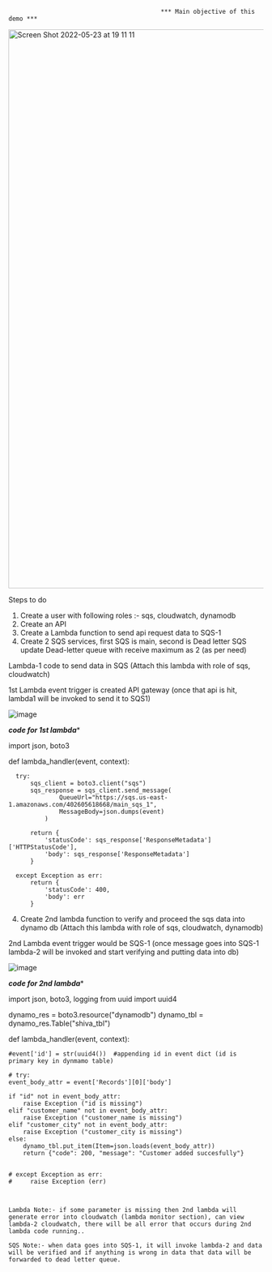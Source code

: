 
                                              *** Main objective of this demo ***

<img width="1103" alt="Screen Shot 2022-05-23 at 19 11 11" src="https://user-images.githubusercontent.com/29144557/169832960-e2e9b9aa-9438-4871-ac59-8d3b95f97afd.png">



Steps to do

1. Create a user with following roles :- sqs, cloudwatch, dynamodb
2. Create an API
3. Create a Lambda function to send api request data to SQS-1
4. Create 2 SQS services, first SQS is main, second is Dead letter SQS
   update Dead-letter queue with receive maximum as 2 (as per need)

Lambda-1 code to send data in SQS (Attach this lambda with role of sqs, cloudwatch)

1st Lambda event trigger is created API gateway (once that api is hit, lambda1 will be invoked to send it to SQS1)

![image](https://user-images.githubusercontent.com/29144557/170051515-c01a5f24-3508-4db2-9560-b4ca5a70d525.png)


***code for 1st lambda****

  import json, boto3

  def lambda_handler(event, context):

      try:
          sqs_client = boto3.client("sqs")
          sqs_response = sqs_client.send_message(
                  QueueUrl="https://sqs.us-east-1.amazonaws.com/402605618668/main_sqs_1",
                  MessageBody=json.dumps(event)
              )

          return {
              'statusCode': sqs_response['ResponseMetadata']['HTTPStatusCode'],
              'body': sqs_response['ResponseMetadata']
          }

      except Exception as err:
          return {
              'statusCode': 400,
              'body': err
          }


4) Create 2nd lambda function to verify and proceed the sqs data into dynamo db (Attach this lambda with role of sqs, cloudwatch, dynamodb)

2nd Lambda event trigger would be SQS-1 (once message goes into SQS-1 lambda-2 will be invoked and start verifying and putting data into db)

![image](https://user-images.githubusercontent.com/29144557/170052441-f06442f8-f1ef-4603-9103-1117dd71a629.png)


***code for 2nd lambda****

import json, boto3, logging
from uuid import uuid4

dynamo_res = boto3.resource("dynamodb")
dynamo_tbl = dynamo_res.Table("shiva_tbl")

def lambda_handler(event, context):
    
    #event['id'] = str(uuid4())  #appending id in event dict (id is primary key in dynmamo table)
    
    # try:
    event_body_attr = event['Records'][0]['body']
        
    if "id" not in event_body_attr:
        raise Exception ("id is missing")
    elif "customer_name" not in event_body_attr:
        raise Exception ("customer_name is missing")
    elif "customer_city" not in event_body_attr:
        raise Exception ("customer_city is missing")
    else:
        dynamo_tbl.put_item(Item=json.loads(event_body_attr))
        return {"code": 200, "message": "Customer added succesfully"}
            

    # except Exception as err:
    #     raise Exception (err)
    
    
    
    Lambda Note:- if some parameter is missing then 2nd lambda will generate error into cloudwatch (lambda monitor section), can view lambda-2 cloudwatch, there will be all error that occurs during 2nd lambda code running..
    
    SQS Note:- when data goes into SQS-1, it will invoke lambda-2 and data will be verified and if anything is wrong in data that data will be forwarded to dead letter queue.
    


